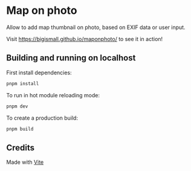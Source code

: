 # Map on photo

Allow to add map thumbnail on photo, based on EXIF data or user input.

Visit https://bigismall.github.io/maponphoto/ to see it in action!

## Building and running on localhost

First install dependencies:

```sh
pnpm install
```

To run in hot module reloading mode:

```sh
pnpm dev
```

To create a production build:

```sh
pnpm build
```


## Credits

Made with [Vite](https://vitejs.dev/)

